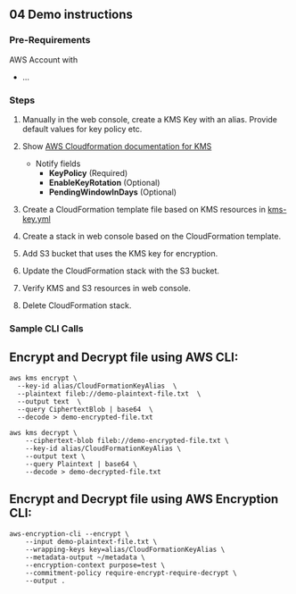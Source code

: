 ## 04 Demo instructions

### Pre-Requirements

AWS Account with

  - ...

### Steps

1. Manually in the web console, create a KMS Key with an alias. Provide default values for key policy etc.

1. Show [AWS Cloudformation documentation for KMS][1]
   - Notify fields 
     - **KeyPolicy** (Required)
     - **EnableKeyRotation** (Optional)
     - **PendingWindowInDays** (Optional)

1. Create a CloudFormation template file based on KMS resources in [kms-key.yml](kms-key.yml)

1. Create a stack in web console based on the CloudFormation template.

1. Add S3 bucket that uses the KMS key for encryption.

1. Update the CloudFormation stack with the S3 bucket.

1. Verify KMS and S3 resources in web console.

1. Delete CloudFormation stack.

### Sample CLI Calls

## Encrypt and Decrypt file using AWS CLI:

```
aws kms encrypt \
  --key-id alias/CloudFormationKeyAlias  \
  --plaintext fileb://demo-plaintext-file.txt  \
  --output text  \
  --query CiphertextBlob | base64  \
  --decode > demo-encrypted-file.txt
```

```
aws kms decrypt \
    --ciphertext-blob fileb://demo-encrypted-file.txt \
    --key-id alias/CloudFormationKeyAlias \
    --output text \
    --query Plaintext | base64 \
    --decode > demo-decrypted-file.txt
```

## Encrypt and Decrypt file using AWS Encryption CLI:

```
aws-encryption-cli --encrypt \
    --input demo-plaintext-file.txt \
    --wrapping-keys key=alias/CloudFormationKeyAlias \
    --metadata-output ~/metadata \
    --encryption-context purpose=test \
    --commitment-policy require-encrypt-require-decrypt \
    --output .
```


[1]: https://docs.aws.amazon.com/AWSCloudFormation/latest/UserGuide/aws-resource-kms-key.html